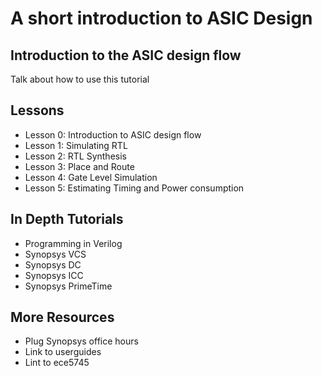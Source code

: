 A short introduction to ASIC Design
===

Introduction to the ASIC design flow
---

Talk about how to use this tutorial

Lessons
---

 - Lesson 0: Introduction to ASIC design flow
 - Lesson 1: Simulating RTL
 - Lesson 2: RTL Synthesis
 - Lesson 3: Place and Route
 - Lesson 4: Gate Level Simulation
 - Lesson 5: Estimating Timing and Power consumption

In Depth Tutorials
---

 - Programming in Verilog
 - Synopsys VCS
 - Synopsys DC
 - Synopsys ICC
 - Synopsys PrimeTime

More Resources
---

 - Plug Synopsys office hours
 - Link to userguides
 - Lint to ece5745
